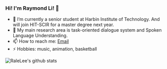 ### Hi! I'm Raymond Li! 👋

<!--
**RaleLee/RaleLee** is a ✨ _special_ ✨ repository because its `README.md` (this file) appears on your GitHub profile.

Here are some ideas to get you started:
-->
- 🔭 I’m currently a senior student at Harbin Institute of Technology. And will join HIT-SCIR for a master degree next year.
- 🌱 My main research area is task-oriented dialogue system and Spoken Language Understanding.
- 📫 How to reach me: [Email](mailto:zhouyangli@ir.hit.edu.cn)
- ⚡ Hobbies: music, animation, basketball


![RaleLee's github stats](https://github-readme-stats.vercel.app/api?username=RaleLee&count_private=true&theme=vue-dark)
